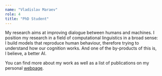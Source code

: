 ```yaml
---
name: "Vladislav Maraev"
role: 4 
title: "PhD Student"
---
```

My research aims at improving dialogue between humans and machines. I position my research in a field of computational linguistics in a broad sense: I build models that reproduce human behaviour, therefore trying to understand how our cognition works. And one of the by-products of this is, I believe, a better AI.

You can find more about my work as well as a list of publications on my personal [webpage](https://maraev.me/).
